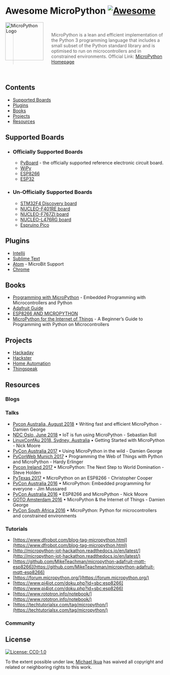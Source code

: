 # Awesome MicroPython [![Awesome](https://awesome.re/badge.svg)](https://awesome.re)

<a href="http://www.micropython.org/"><img src="https://avatars2.githubusercontent.com/u/6298560?s=200&v=4" alt="MicroPython Logo" align="left" style="margin-right: 25px" height=120></a>

<br>

> MicroPython is a lean and efficient implementation of the Python 3 programming language that includes a small subset of the Python standard library and is optimised to run on microcontrollers and in constrained environments. Official Link: [MicroPython Homepage](http://www.micropython.org/)

<br>

## Contents

- [Supported Boards](#supported-boards)
- [Plugins](#plugins)
- [Books](#books)
- [Projects](#projects)
- [Resources](#resources)

## Supported Boards

- ### Officially Supported Boards

  - [PyBoard](https://store.micropython.org/category/pyboards) - the officially supported reference electronic circuit board.
  - [WiPy](http://micropython.org/resources/docs/en/latest/wipy/)
  - [ESP8266](http://micropython.org/resources/docs/en/latest/esp8266/)
  - [ESP32](https://github.com/micropython/micropython/tree/master/ports/esp32)

- ### Un-Officially Supported Boards

  - [STM32F4 Discovery board](#)
  - [NUCLEO-F401RE board](#)
  - [NUCLEO-F767ZI board](#)
  - [NUCLEO-L476RG board](#)
  - [Espruino Pico](#)

## Plugins

- [Intellij](https://github.com/vlasovskikh/intellij-micropython)
- [Sublime Text](https://github.com/gepd/uPiotMicroPythonTool)
- [Atom](https://atom.io/packages/microbit-python) -  MicroBit Support
- [Chrome](https://chrome.google.com/webstore/detail/micropython/lhdjeebhcalhgnbigbngiaglmladclbo?hl=en-GB)

## Books

- [Programming with MicroPython](http://shop.oreilly.com/product/0636920056515.do) - Embedded Programming with Microcontrollers and Python
- [Adafruit Guide](https://cdn-learn.adafruit.com/downloads/pdf/micropython-basics-what-is-micropython.pdf)
- [ESP8266 AND MICROPYTHON](https://www.elektor.com/esp8266-and-micropython-e-book)
- [MicroPython for the Internet of Things](https://www.apress.com/gp/book/9781484231227) - A Beginner’s Guide to Programming with Python on Microcontrollers

## Projects

- [Hackaday](https://hackaday.io/projects?tag=micropython)
- [Hackster](https://www.hackster.io/projects/tags/micropython)
- [Home Automation](https://medium.com/@rxseger/esp8266-first-project-home-automation-with-relays-switches-pwm-and-an-adc-ad25f317c74f)
- [Thingspeak](https://blog.gypsyengineer.com/en/diy-electronics/micropython-esp8266-sending-data-to-thingspeak.html)

## Resources

### Blogs

### Talks

- [Pycon Australia, August 2018](https://www.youtube.com/watch?v=hHec4qL00x0) • Writing fast and efficient MicroPython - Damien George
- [NDC Oslo, June 2018](https://youtu.be/2fVItYQ5YSQ) • IoT is fun using MicroPython - Sebastian Roll
- [LinuxConfAu 2018, Sydney, Australia](https://www.youtube.com/watch?v=inUMgHQ62sA) • Getting Started with MicroPython - Nick Moore
- [PyCon Australia 2017](https://www.youtube.com/watch?v=WI-nTf5iM84) • Using MicroPython in the wild - Damien George
- [PyConWeb Munich 2017](https://www.youtube.com/watch?v=_-jFb9HSdk4) • Programming the Web of Things with Python and MicroPython - Hardy Erlinger
- [Pycon Ireland 2017](https://www.youtube.com/watch?v=2gPU2CXiphQ&t=1460s) • MicroPython: The Next Step to World Domination - Steve Holden
- [PyTexas 2017](https://www.youtube.com/watch?v=V5xs2DpQi1s) • MicroPython on an ESP8266 - Christopher Cooper
- [PyCon Australia 2016](https://www.youtube.com/watch?v=oCEZyJqkMrE) • MicroPython: Embedded programming for everyone - Jim Mussared
- [PyCon Australia 2016](https://www.youtube.com/watch?v=C19fFU-TVWU) • ESP8266 and MicroPython - Nick Moore
- [GOTO Amsterdam 2016](https://www.youtube.com/watch?v=EvGhPmPPzko&t=447s) • MicroPython & the Internet of Things - Damien George
- [PyCon South Africa 2016](https://www.youtube.com/watch?v=srrf-25_Ytw) • MicroPython: Python for microcontrollers and constrained environments

### Tutorials

- [https://www.dfrobot.com/blog-tag-micropython.html](https://www.dfrobot.com/blog-tag-micropython.html)
- [http://micropython-iot-hackathon.readthedocs.io/en/latest/](http://micropython-iot-hackathon.readthedocs.io/en/latest/)
- [https://github.com/MikeTeachman/micropython-adafruit-mqtt-esp8266](https://github.com/MikeTeachman/micropython-adafruit-mqtt-esp8266)
- [https://forum.micropython.org/](https://forum.micropython.org/)
- [https://www.pi4iot.com/doku.php?id=sbc:esp8266](https://www.pi4iot.com/doku.php?id=sbc:esp8266)
- [https://www.rototron.info/notebook/](https://www.rototron.info/notebook/)
- [https://techtutorialsx.com/tag/micropython/](https://techtutorialsx.com/tag/micropython/)

### Community

## License

[![License: CC0-1.0](https://licensebuttons.net/l/zero/1.0/80x15.png)](http://creativecommons.org/publicdomain/zero/1.0/)

To the extent possible under law, [Michael Ikua](https://github.com/ikuamike) has waived all copyright and related or neighboring rights to this work.